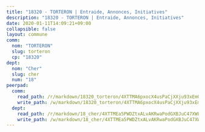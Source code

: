 ```yaml
---
title: "18320 - TORTERON | Entraide, Annonces, Initiatives"
description: "18320 - TORTERON | Entraide, Annonces, Initiatives"
date: 2020-01-11T14:09:21+09:00
collapsible: false
layout: commune
comm:
  nom: "TORTERON"
  slug: torteron
  cp: "18320"
dept:
  nom: "Cher"
  slug: cher
  num: "18"
peerpad:
  comm:
    read_path: /r/markdown/18320_torteron/4XTTMA6pxocX4usPaCjXXju93xEmGXCJevQj8DfT8hcDJfGkG
    write_path: /w/markdown/18320_torteron/4XTTMA6pxocX4usPaCjXXju93xEmGXCJevQj8DfT8hcDJfGkG-K3TgTxd3QxHyqKa357qkr7iDZU3XvCi23wJuw6SR9rGDacwRw3g4MoYGzdmter1EfaCWxYuCLxLGtZ4oNnQVphvxRiCR1N2sBnSeRGq5FapYBdK87nSRvYgB9vppAxCRgqpvNyDS
  dept:
    read_path: /r/markdown/18_cher/4XTTMEa5PWDZtxALvAKRwaPodGXBJuC47XWLMLZ5hCaMSik3w
    write_path: /w/markdown/18_cher/4XTTMEa5PWDZtxALvAKRwaPodGXBJuC47XWLMLZ5hCaMSik3w-K3TgTvT6tiupPRTeoV2zMggT6E77BmY6Zeeqwk1pvv6Bfo4GHKoyLD2hQDLMcNajnfixB5aDgngmFZba1jsFtXhXJhkZaMz5Fno5UjuUU6mkQFXv9cWu6FJLmGRziLMtgTSufDeD
---
```


